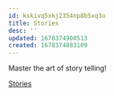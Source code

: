 ```yaml
---
id: kskivq5xkj2354np8b5xq3u
title: Stories
desc: ''
updated: 1678374900513
created: 1678374883109
---
```

Master the art of story telling!

[Stories](https://docs.google.com/document/d/1kgEkr_fAZ5_K35tRXasbgzOWZZ8_QzvwWpSVswbPBZ4/edit?usp=share_link)
